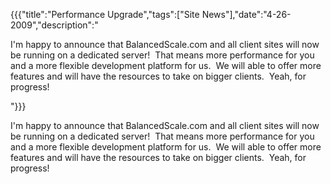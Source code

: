 {{{"title":"Performance Upgrade","tags":["Site News"],"date":"4-26-2009","description":"<p>I'm happy to announce that BalancedScale.com and all client sites will now be running on a dedicated server!&#160; That means more performance for you and a more flexible development platform for us.&#160; We will able to offer more features and will have the resources to take on bigger clients.&#160; Yeah, for progress!</p>"}}}

<p>I'm happy to announce that BalancedScale.com and all client sites will now be running on a dedicated server!&#160; That means more performance for you and a more flexible development platform for us.&#160; We will able to offer more features and will have the resources to take on bigger clients.&#160; Yeah, for progress!</p>